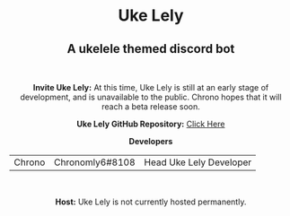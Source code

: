 <html>
<div align="center">
<h1>Uke Lely</h1>

<h2>A ukelele themed discord bot</h2><br>

<b>Invite Uke Lely:</b> At this time, Uke Lely is still at an early stage of development, and is unavailable to the public. Chrono hopes that it will reach a beta release soon.<br>

<b>Uke Lely GitHub Repository:</b> <a href="https://github.com/SmoreBot/Uke-Lely">Click Here</a><br>

<b>Developers</b>
<table style="width:100%">
    <tr>
        <td>Chrono</td>
        <td>Chronomly6#8108</td>
        <td>Head Uke Lely Developer</td>
    </tr>
</table><br>

<b>Host:</b> Uke Lely is not currently hosted permanently.

</div>
</html>
